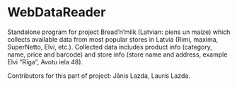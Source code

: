 ﻿# WebDataReader

Standalone program for project Bread’n’milk (Latvian: piens un maize) which collects available data from most popular stores in Latvia (Rimi, maxima, SuperNetto, Elvi, etc.). Collected data includes product info (category, name, price and barcode) and store info (store name and address, example Elvi “Rīga”, Avotu iela 48).

Contributors for this part of project:
Jānis Lazda,
Lauris Lazda.
